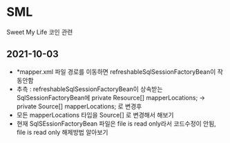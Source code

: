 # SML
Sweet My Life 코인 관련

## 2021-10-03 
- *mapper.xml 파일 경로를 이동하면 refreshableSqlSessionFactoryBean이 작동안함
- 추측 : refreshableSqlSessionFactoryBean이 상속받는 SqlSessionFactoryBean에 private Resource[] mapperLocations; -> private Source[] mapperLocations; 로 변경후
- 모든 mapperLocations 타입을 Source[] 로 변경해서 해보기
- 현재 SqlSEssionFactoryBean 파일은 file is read only라서 코드수정이 안됨, file is read only 해제방법 알아보기
